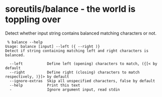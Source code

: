 soreutils/balance - the world is toppling over
==============================================

Detect whether input string contains balanced matching characters or not.

```
 % balance --help
Usage: balance [input] --left ({ --right )}
Detect if string containing matching left and right characters is balanced.

  --left           Define left (opening) characters to match, ({[< by default
  --right          Define right (closing) characters to match respectively, )}]> by default
  --ignore-extras  Skip all unspecified characters, false by default
  --help           Print this text
  -                Ignore argument input, read stdin
```

